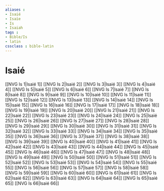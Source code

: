 ```yaml
---
aliases : 
- Isaié
- Isaïe
- Is
- Isaiah
tags : 
- Bible/Is
- latin
cssclass : bible-latin
---
```


# Isaié

[[NVG Is 1|Isaié 1]]
[[NVG Is 2|Isaié 2]]
[[NVG Is 3|Isaié 3]]
[[NVG Is 4|Isaié 4]]
[[NVG Is 5|Isaié 5]]
[[NVG Is 6|Isaié 6]]
[[NVG Is 7|Isaié 7]]
[[NVG Is 8|Isaié 8]]
[[NVG Is 9|Isaié 9]]
[[NVG Is 10|Isaié 10]]
[[NVG Is 11|Isaié 11]]
[[NVG Is 12|Isaié 12]]
[[NVG Is 13|Isaié 13]]
[[NVG Is 14|Isaié 14]]
[[NVG Is 15|Isaié 15]]
[[NVG Is 16|Isaié 16]]
[[NVG Is 17|Isaié 17]]
[[NVG Is 18|Isaié 18]]
[[NVG Is 19|Isaié 19]]
[[NVG Is 20|Isaié 20]]
[[NVG Is 21|Isaié 21]]
[[NVG Is 22|Isaié 22]]
[[NVG Is 23|Isaié 23]]
[[NVG Is 24|Isaié 24]]
[[NVG Is 25|Isaié 25]]
[[NVG Is 26|Isaié 26]]
[[NVG Is 27|Isaié 27]]
[[NVG Is 28|Isaié 28]]
[[NVG Is 29|Isaié 29]]
[[NVG Is 30|Isaié 30]]
[[NVG Is 31|Isaié 31]]
[[NVG Is 32|Isaié 32]]
[[NVG Is 33|Isaié 33]]
[[NVG Is 34|Isaié 34]]
[[NVG Is 35|Isaié 35]]
[[NVG Is 36|Isaié 36]]
[[NVG Is 37|Isaié 37]]
[[NVG Is 38|Isaié 38]]
[[NVG Is 39|Isaié 39]]
[[NVG Is 40|Isaié 40]]
[[NVG Is 41|Isaié 41]]
[[NVG Is 42|Isaié 42]]
[[NVG Is 43|Isaié 43]]
[[NVG Is 44|Isaié 44]]
[[NVG Is 45|Isaié 45]]
[[NVG Is 46|Isaié 46]]
[[NVG Is 47|Isaié 47]]
[[NVG Is 48|Isaié 48]]
[[NVG Is 49|Isaié 49]]
[[NVG Is 50|Isaié 50]]
[[NVG Is 51|Isaié 51]]
[[NVG Is 52|Isaié 52]]
[[NVG Is 53|Isaié 53]]
[[NVG Is 54|Isaié 54]]
[[NVG Is 55|Isaié 55]]
[[NVG Is 56|Isaié 56]]
[[NVG Is 57|Isaié 57]]
[[NVG Is 58|Isaié 58]]
[[NVG Is 59|Isaié 59]]
[[NVG Is 60|Isaié 60]]
[[NVG Is 61|Isaié 61]]
[[NVG Is 62|Isaié 62]]
[[NVG Is 63|Isaié 63]]
[[NVG Is 64|Isaié 64]]
[[NVG Is 65|Isaié 65]]
[[NVG Is 66|Isaié 66]]
